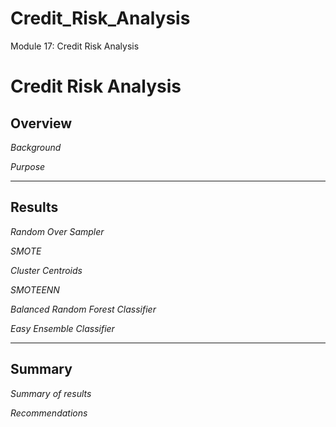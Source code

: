 # Credit_Risk_Analysis

Module 17: Credit Risk Analysis


# Credit Risk Analysis

## Overview

*Background* 


*Purpose*

-----------------------------------
## Results

*Random Over Sampler*



*SMOTE*


 *Cluster Centroids*

 *SMOTEENN*


 *Balanced Random Forest Classifier*


 *Easy Ensemble Classifier*
 
-------------------

## Summary

 *Summary of results*


*Recommendations*
